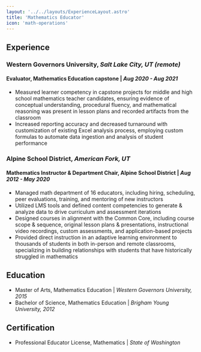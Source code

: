 ```yaml
---
layout: '../../layouts/ExperienceLayout.astro'
title: 'Mathematics Educator'
icon: 'math-operations'
---
```


## Experience

### Western Governors University, _Salt Lake City, UT (remote)_

#### Evaluator, Mathematics Education capstone | _Aug 2020 - Aug 2021_

- Measured learner competency in capstone projects for middle and high school mathematics teacher candidates, ensuring evidence of conceptual understanding, procedural fluency, and mathematical reasoning was present in lesson plans and recorded artifacts from the classroom
- Increased reporting accuracy and decreased turnaround with customization of existing Excel analysis process, employing custom formulas to automate data ingestion and analysis of student performance

### Alpine School District, _American Fork, UT_

#### Mathematics Instructor & Department Chair, Alpine School District | _Aug 2012 - May 2020_

- Managed math department of 16 educators, including hiring, scheduling, peer evaluations, training, and mentoring of new instructors
- Utilized LMS tools and defined content competencies to generate & analyze data to drive curriculum and assessment iterations
- Designed courses in alignment with the Common Core, including course scope & sequence, original lesson plans & presentations, instructional video recordings, custom assessments, and application-based projects
- Provided direct instruction in an adaptive learning environment to thousands of students in both in-person and remote classrooms, specializing in building relationships with students that have historically struggled in mathematics

## Education

- Master of Arts, Mathematics Education | _Western Governors University, 2015_
- Bachelor of Science, Mathematics Education | _Brigham Young University, 2012_

## Certification

- Professional Educator License, Mathematics | _State of Washington_
